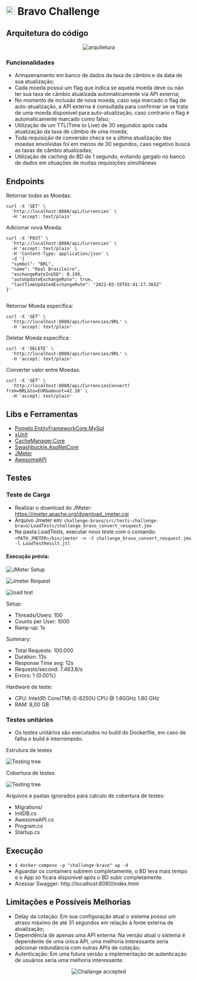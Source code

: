 # <img src="https://avatars1.githubusercontent.com/u/7063040?v=4&s=200.jpg" alt="Hurb" width="24" /> Bravo Challenge
## Arquitetura do código
<p align="center">
  <img src="README_assets/app-architecture.jpg" alt="arquitetura" />
</p>

### Funcionalidades

- Armazenamento em banco de dados da taxa de câmbio e da data de sua atualização;
- Cada moeda possui um flag que indica se aquela moeda deve ou não ter sua taxa de câmbio atualizada automaticamente via API externa;
- No momento de inclusão de nova moeda, caso seja marcado o flag de auto-atualização, a API externa é consultada para confirmar se se trata de uma moeda disponivel para auto-atualização, caso contrario o flag é automaticamente marcado como falso;
- Utilização de um TTL(Time to Live) de 30 segundos após cada atualização da taxa de câmbio de uma moeda;
- Toda requisição de conversão checa se a última atualização das moedas envolvidas foi em menos de 30 segundos, caso negativo busca as taxas de câmbio atualizadas;
- Utilização de caching do BD de 1 segundo, evitando gargalo no banco de dados em situações de muitas requisições simultâneas

## Endpoints

Retornar todas as Moedas:
<pre><code>curl -X 'GET' \
  'http://localhost:8080/api/Currencies' \
  -H 'accept: text/plain'
</code></pre>

Adicionar nova Moeda:
<pre><code>curl -X 'POST' \
  'http://localhost:8080/api/Currencies' \
  -H 'accept: text/plain' \
  -H 'Content-Type: application/json' \
  -d '{
  "symbol": "BRL",
  "name": "Real Brasileiro",
  "exchangeRateInUSD": 0.199,
  "autoUpdateExchangeRate": true,
  "lastTimeUpdatedExchangeRate": "2022-03-19T02:41:17.365Z"
}'

</code></pre>
Retornar Moeda específica:
<pre><code>curl -X 'GET' \
  'http://localhost:8080/api/Currencies/BRL' \
  -H 'accept: text/plain'
</code></pre>

Deletar Moeda específica:
<pre><code>curl -X 'DELETE' \
  'http://localhost:8080/api/Currencies/BRL' \
  -H 'accept: text/plain'
</code></pre>

Converter valor entre Moedas:
<pre><code>curl -X 'GET' \
  'http://localhost:8080/api/CurrenciesConvert?from=BRL&to=EUR&amount=42.10' \
  -H 'accept: text/plain'
</code></pre>

## Libs e Ferramentas
- [Pomelo.EntityFrameworkCore.MySql](https://github.com/PomeloFoundation/Pomelo.EntityFrameworkCore.MySql)
- [xUnit](https://xunit.net/)
- [CacheManager.Core](https://cachemanager.michaco.net/)
- [Swashbuckle.AspNetCore](https://github.com/domaindrivendev/Swashbuckle.AspNetCore)
- [JMeter](https://jmeter.apache.org/)
- [AwesomeAPI](https://docs.awesomeapi.com.br/api-de-moedas)

## Testes

### Teste de Carga

- Realizar o download do JMeter: https://jmeter.apache.org/download_jmeter.cgi
- Arquivo Jmeter em: `challenge-bravo/src/tests-challenge-bravo/LoadTests/challenge_bravo_convert_resquest.jmx`
- Na pasta LoadTests, executar novo teste com o comando: `<PATH_JMETER>/bin/jmeter -n -t challenge_bravo_convert_resquest.jmx -l LoadTestResult.jtl`

#### Execução prévia:
<p align="left">
  <img src="./src/tests-challenge-bravo/LoadTests/JMeterSetup.png" alt="JMeter Setup" />
</p>
<p align="left">
  <img src="./src/tests-challenge-bravo/LoadTests/JmeterRequest.png" alt="Jmeter Request" />
</p>
<p align="left">
  <img src="./src/tests-challenge-bravo/LoadTests/LoadTestResult.png" alt="load test" />
</p>

Setup:

- Threads/Users: 100
- Counts per User: 1000
- Ramp-up: 1s

Summary:

- Total Requests: 100.000
- Duration: 13s
- Response Time avg: 12s
- Requests/second: 7.463.8/s
- Errors: 1 (0.00%)

Hardware de teste:
- CPU: Intel(R) Core(TM) i5-8250U CPU @ 1.60GHz   1.80 GHz
- RAM: 8,00 GB

### Testes unitários
- Os testes unitários são executados no build do Dockerfile, em caso de falha o build é interrompido.

Estrutura de testes
<p align="left">
  <img src="README_assets/testingTree.png" alt="Testing tree" />
</p>

Cobertura de testes
<p align="left">
  <img src="README_assets/testingCoverageTree.png" alt="Testing tree" />
</p>

Arquivos e pastas ignorados para calculo de cobertura de testes:
- Migrations/
- InitDB.cs
- AwesomeAPI.cs
- Program.cs
- Startup.cs

## Execução

- `$ docker-compose -p "challenge-bravo" up -d`
- Aguardar os containers subirem completamente, o BD leva mais tempo e o App só ficara disponível após o BD subir completamente.
- Acessar Swagger: http://localhost:8080/index.html

## Limitações e Possíveis Melhorias

- Delay da cotação: Em sua configuração atual o sistema possui um atraso máximo de até 31 segundos em relação à fonte externa de atualização;
- Dependência de apenas uma API externa: Na versão atual o sistema é dependente de uma única API, uma melhoria interessante seria adicionar redundância com outras APIs de cotação;
- Autenticação: Em uma futura versão a implementação de autenticação de usuários seria uma melhoria interessante.

<p align="center">
  <img src="README_assets/ca.jpg" alt="Challange accepted" />
</p>
